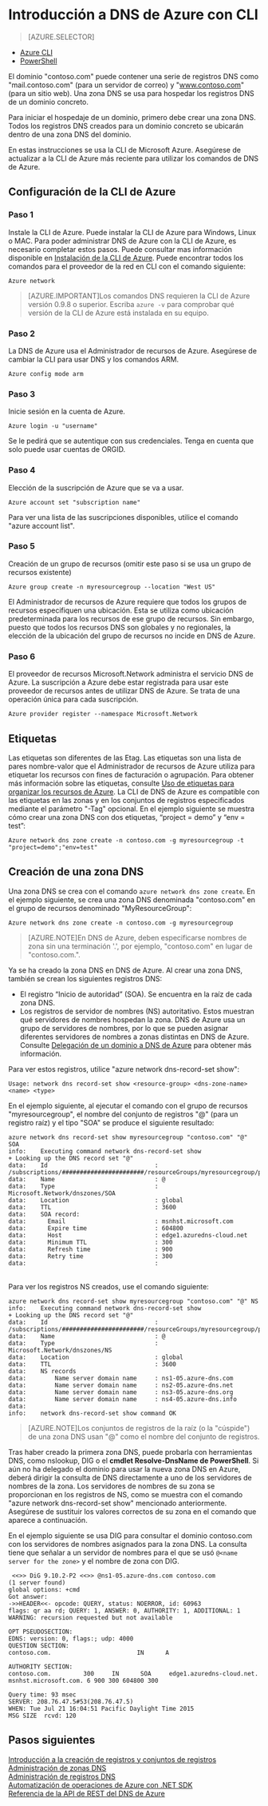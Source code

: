 <properties
   pageTitle="Introducción a DNS de Azure con CLI | Microsoft Azure"
   description="Aprenda a crear zonas DNS para DNS de Azure paso a paso para empezar a hospedar el dominio DNS con la CLI."
   services="dns"
   documentationCenter="na"
   authors="joaoma"
   manager="carmonm"
   editor=""/>

<tags
   ms.service="dns"
   ms.devlang="na"
   ms.topic="hero-article"
   ms.tgt_pltfrm="na"
   ms.workload="infrastructure-services"
   ms.date="11/10/2015"
   ms.author="joaoma"/>

# Introducción a DNS de Azure con CLI



> [AZURE.SELECTOR]
- [Azure CLI](dns-getstarted-create-dnszone-cli.md)
- [PowerShell](dns-getstarted-create-dnszone.md)


El dominio "contoso.com" puede contener una serie de registros DNS como "mail.contoso.com" (para un servidor de correo) y "www.contoso.com" (para un sitio web). Una zona DNS se usa para hospedar los registros DNS de un dominio concreto.

Para iniciar el hospedaje de un dominio, primero debe crear una zona DNS. Todos los registros DNS creados para un dominio concreto se ubicarán dentro de una zona DNS del dominio.

En estas instrucciones se usa la CLI de Microsoft Azure. Asegúrese de actualizar a la CLI de Azure más reciente para utilizar los comandos de DNS de Azure.

## Configuración de la CLI de Azure

### Paso 1

Instale la CLI de Azure. Puede instalar la CLI de Azure para Windows, Linux o MAC. Para poder administrar DNS de Azure con la CLI de Azure, es necesario completar estos pasos. Puede consultar mas información disponible en [Instalación de la CLI de Azure](../xplat-cli-install.md). Puede encontrar todos los comandos para el proveedor de la red en CLI con el comando siguiente:

	Azure network


>[AZURE.IMPORTANT]Los comandos DNS requieren la CLI de Azure versión 0.9.8 o superior. Escriba `azure -v` para comprobar qué versión de la CLI de Azure está instalada en su equipo.
 
### Paso 2

La DNS de Azure usa el Administrador de recursos de Azure. Asegúrese de cambiar la CLI para usar DNS y los comandos ARM.

	Azure config mode arm

### Paso 3

Inicie sesión en la cuenta de Azure.

    Azure login -u "username"

Se le pedirá que se autentique con sus credenciales. Tenga en cuenta que solo puede usar cuentas de ORGID.

### Paso 4
Elección de la suscripción de Azure que se va a usar.

    Azure account set "subscription name"

Para ver una lista de las suscripciones disponibles, utilice el comando "azure account list".

### Paso 5

Creación de un grupo de recursos (omitir este paso si se usa un grupo de recursos existente)

    Azure group create -n myresourcegroup --location "West US"

El Administrador de recursos de Azure requiere que todos los grupos de recursos especifiquen una ubicación. Esta se utiliza como ubicación predeterminada para los recursos de ese grupo de recursos. Sin embargo, puesto que todos los recursos DNS son globales y no regionales, la elección de la ubicación del grupo de recursos no incide en DNS de Azure.

### Paso 6

El proveedor de recursos Microsoft.Network administra el servicio DNS de Azure. La suscripción a Azure debe estar registrada para usar este proveedor de recursos antes de utilizar DNS de Azure. Se trata de una operación única para cada suscripción.

	Azure provider register --namespace Microsoft.Network

## Etiquetas

Las etiquetas son diferentes de las Etag. Las etiquetas son una lista de pares nombre-valor que el Administrador de recursos de Azure utiliza para etiquetar los recursos con fines de facturación o agrupación. Para obtener más información sobre las etiquetas, consulte [Uso de etiquetas para organizar los recursos de Azure](resource-group-using-tags.md). La CLI de DNS de Azure es compatible con las etiquetas en las zonas y en los conjuntos de registros especificados mediante el parámetro "-Tag" opcional. En el ejemplo siguiente se muestra cómo crear una zona DNS con dos etiquetas, “project = demo” y “env = test”:

	Azure network dns zone create -n contoso.com -g myresourcegroup -t "project=demo";"env=test"

## Creación de una zona DNS

Una zona DNS se crea con el comando `azure network dns zone create`. En el ejemplo siguiente, se crea una zona DNS denominada "contoso.com" en el grupo de recursos denominado "MyResourceGroup":

    Azure network dns zone create -n contoso.com -g myresourcegroup


>[AZURE.NOTE]En DNS de Azure, deben especificarse nombres de zona sin una terminación '.', por ejemplo, "contoso.com" en lugar de "contoso.com.".


Ya se ha creado la zona DNS en DNS de Azure. Al crear una zona DNS, también se crean los siguientes registros DNS:

- El registro “Inicio de autoridad” (SOA). Se encuentra en la raíz de cada zona DNS.
- Los registros de servidor de nombres (NS) autoritativo. Estos muestran qué servidores de nombres hospedan la zona. DNS de Azure usa un grupo de servidores de nombres, por lo que se pueden asignar diferentes servidores de nombres a zonas distintas en DNS de Azure. Consulte [Delegación de un dominio a DNS de Azure](dns-domain-delegation.md) para obtener más información.

Para ver estos registros, utilice "azure network dns-record-set show":

	Usage: network dns record-set show <resource-group> <dns-zone-name> <name> <type>


En el ejemplo siguiente, al ejecutar el comando con el grupo de recursos "myresourcegroup", el nombre del conjunto de registros "@" (para un registro raíz) y el tipo "SOA" se produce el siguiente resultado:
 

	azure network dns record-set show myresourcegroup "contoso.com" "@" SOA
	info:    Executing command network dns-record-set show
	+ Looking up the DNS record set "@"
	data:    Id                              : /subscriptions/#######################/resourceGroups/myresourcegroup/providers/Microsoft.Network/dnszones/contoso.com/SOA/@
	data:    Name                            : @
	data:    Type                            : Microsoft.Network/dnszones/SOA
	data:    Location                        : global
	data:    TTL                             : 3600
	data:    SOA record:
	data:      Email                         : msnhst.microsoft.com
	data:      Expire time                   : 604800
	data:      Host                          : edge1.azuredns-cloud.net
	data:      Minimum TTL                   : 300
	data:      Refresh time                  : 900
	data:      Retry time                    : 300
	data:                                    :
<BR> Para ver los registros NS creados, use el comando siguiente:

	azure network dns record-set show myresourcegroup "contoso.com" "@" NS
	info:    Executing command network dns-record-set show
	+ Looking up the DNS record set "@"
	data:    Id                              : /subscriptions/#######################/resourceGroups/myresourcegroup/providers/Microsoft.Network/dnszones/contoso.com/NS/@
	data:    Name                            : @
	data:    Type                            : Microsoft.Network/dnszones/NS
	data:    Location                        : global
	data:    TTL                             : 3600
	data:    NS records
	data:        Name server domain name     : ns1-05.azure-dns.com
	data:        Name server domain name     : ns2-05.azure-dns.net
	data:        Name server domain name     : ns3-05.azure-dns.org
	data:        Name server domain name     : ns4-05.azure-dns.info
	data:
	info:    network dns-record-set show command OK

>[AZURE.NOTE]Los conjuntos de registros de la raíz (o la "cúspide") de una zona DNS usan "@" como el nombre del conjunto de registros.

Tras haber creado la primera zona DNS, puede probarla con herramientas DNS, como nslookup, DIG o el **cmdlet Resolve-DnsName de PowerShell**. Si aún no ha delegado el dominio para usar la nueva zona DNS en Azure, deberá dirigir la consulta de DNS directamente a uno de los servidores de nombres de la zona. Los servidores de nombres de su zona se proporcionan en los registros de NS, como se muestra con el comando "azure network dns-record-set show" mencionado anteriormente. Asegúrese de sustituir los valores correctos de su zona en el comando que aparece a continuación.

En el ejemplo siguiente se usa DIG para consultar el dominio contoso.com con los servidores de nombres asignados para la zona DNS. La consulta tiene que señalar a un servidor de nombres para el que se usó `@<name server for the zone>` y el nombre de zona con DIG.

	 <<>> DiG 9.10.2-P2 <<>> @ns1-05.azure-dns.com contoso.com
	(1 server found)
	global options: +cmd
 	Got answer:
	->>HEADER<<- opcode: QUERY, status: NOERROR, id: 60963
 	flags: qr aa rd; QUERY: 1, ANSWER: 0, AUTHORITY: 1, ADDITIONAL: 1
 	WARNING: recursion requested but not available

 	OPT PSEUDOSECTION:
 	EDNS: version: 0, flags:; udp: 4000
  	QUESTION SECTION:
	contoso.com.                        IN      A

 	AUTHORITY SECTION:
	contoso.com.         300     IN      SOA     edge1.azuredns-cloud.net.
	msnhst.microsoft.com. 6 900 300 604800 300

	Query time: 93 msec
	SERVER: 208.76.47.5#53(208.76.47.5)
	WHEN: Tue Jul 21 16:04:51 Pacific Daylight Time 2015
	MSG SIZE  rcvd: 120

## Pasos siguientes


[Introducción a la creación de registros y conjuntos de registros](dns-getstarted-create-recordset-cli.md)<BR> [Administración de zonas DNS](dns-operations-dnszones-cli.md)<BR> [Administración de registros DNS](dns-operations-recordsets-cli.md)<BR> [Automatización de operaciones de Azure con .NET SDK](dns-sdk.md)<BR> [Referencia de la API de REST del DNS de Azure](https://msdn.microsoft.com/library/azure/mt163862.aspx)

<!---HONumber=Nov15_HO4-->